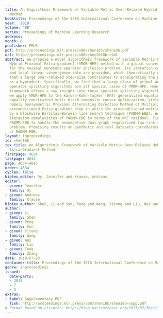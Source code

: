 ```yaml
---
title: An Algorithmic Framework of Variable Metric Over-Relaxed Hybrid Proximal Extra-Gradient
  Method
booktitle: Proceedings of the 35th International Conference on Machine Learning
year: '2018'
volume: '80'
series: Proceedings of Machine Learning Research
address: 
month: 0
publisher: PMLR
pdf: http://proceedings.mlr.press/v80/shen18b/shen18b.pdf
url: http://proceedings.mlr.press/v80/shen2018b.html
abstract: We propose a novel algorithmic framework of Variable Metric Over-Relaxed
  Hybrid Proximal Extra-gradient (VMOR-HPE) method with a global convergence guarantee
  for the maximal monotone operator inclusion problem. Its iteration complexities
  and local linear convergence rate are provided, which theoretically demonstrate
  that a large over-relaxed step-size contributes to accelerating the proposed VMOR-HPE
  as a byproduct. Specifically, we find that a large class of primal and primal-dual
  operator splitting algorithms are all special cases of VMOR-HPE. Hence, the proposed
  framework offers a new insight into these operator splitting algorithms. In addition,
  we apply VMOR-HPE to the Karush-Kuhn-Tucker (KKT) generalized equation of linear
  equality constrained multi-block composite convex optimization, yielding a new algorithm,
  namely nonsymmetric Proximal Alternating Direction Method of Multipliers with a
  preconditioned Extra-gradient step in which the preconditioned metric is generated
  by a blockwise Barzilai-Borwein line search technique (PADMM-EBB). We also establish
  iteration complexities of PADMM-EBB in terms of the KKT residual. Finally, we apply
  PADMM-EBB to handle the nonnegative dual graph regularized low-rank representation
  problem. Promising results on synthetic and real datasets corroborate the efficacy
  of PADMM-EBB.
layout: inproceedings
id: shen18b
tex_title: An Algorithmic Framework of Variable Metric Over-Relaxed Hybrid Proximal
  Extra-Gradient Method
firstpage: 4634
lastpage: 4643
page: 4634-4643
order: 4634
cycles: false
bibtex_editor: Dy, Jennifer and Krause, Andreas
editor:
- given: Jennifer
  family: Dy
- given: Andreas
  family: Krause
bibtex_author: Shen, Li and Sun, Peng and Wang, Yitong and Liu, Wei and Zhang, Tong
author:
- given: Li
  family: Shen
- given: Peng
  family: Sun
- given: Yitong
  family: Wang
- given: Wei
  family: Liu
- given: Tong
  family: Zhang
date: 2018-07-03
container-title: Proceedings of the 35th International Conference on Machine Learning
genre: inproceedings
issued:
  date-parts:
  - 2018
  - 7
  - 3
extras:
- label: Supplementary PDF
  link: http://proceedings.mlr.press/v80/shen18b/shen18b-supp.pdf
# Format based on citeproc: http://blog.martinfenner.org/2013/07/30/citeproc-yaml-for-bibliographies/
---
```

